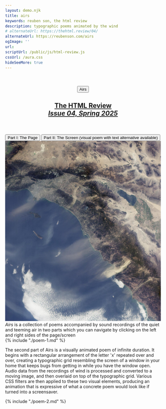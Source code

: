 ```yaml
---
layout: demo.njk
title: airs
keywords: reuben son, the html review
description: typographic poems animated by the wind
# alternateUrl: https://thehtml.review/04/
alternateUrl: https://reubenson.com/airs
ogImage: ''
url: 
scriptUrl: /public/js/html-review.js
cssUrl: /aura.css
hideSeeMore: true
---
```

<header class="poems-header" role="banner">
  <h1><button class="nav-home" aria-label="Return to home">Airs</button></h1>
  <h2>
    <a href="https://thehtml.review/04/" target="_blank">The HTML Review<br/><em>Issue 04, Spring 2025</em></a>
  </h2>
</header>

<nav role="navigation" aria-label="Poem sections">
  <button class="nav-part-1 start" data-part="part-1" aria-controls="part-1">
    <span>Part I:</span> The Page
  </button>
  <button class="nav-part-2 start" data-part="part-2" aria-controls="part-2">
    <span>Part II:</span> The Screen
    <span class="visually-hidden">(visual poem with text alternative available)</span>
  </button>
</nav>

<div class="poems-introduction" role="complementary">
  <img src="/public/html-review/santa-ana-winds.jpg" alt="photo of the Santa Ana winds" />
  <div class="poems-introduction-text">
    <em>Airs</em> is a collection of poems
    <span>accompanied by sound recordings of the quiet and teeming air</span>
    <span>in two parts</span>
    <span>which you can navigate by clicking on the left and right sides of the page/screen</span>
  </div>
</div>

<div id="poems-container" role="main">
  <div id="part-1" class="poem-container">
    {% include "./poem-1.md" %}
  </div>
  <div id="part-2" class="poem-container">
    <div class="visually-hidden" role="note" aria-label="about part 2">
      <p>The second part of Airs is a visually animated poem of infinite duration. It begins with a rectangular arrangement of the letter 'x' repeated over and over, creating a typographic grid resembling the screen of a window in your home that keeps bugs from getting in while you have the window open. Audio data from the recordings of wind is processed and converted to a moving image, and then overlaid on top of the typographic grid. Various CSS filters are then applied to these two visual elements, producing an animation that is expressive of what a concrete poem would look like if turned into a screensaver.</p>
    </div>
  {% include "./poem-2.md" %}
  </div>
</div>

<svg xmlns:xlink="http://www.w3.org/1999/xlink">
  <defs>
    <filter id="wind-filter-sm">
      <feImage xlink:href="/public/html-review/santa-ana-winds.jpg" 
        result="slide-0" 
        height="500px"
        width="500px"
        >
      </feImage>
      <feDisplacementMap in2="slide-0" in="SourceGraphic" scale="6" xChannelSelector="G" yChannelSelector="R"></feDisplacementMap>
    </filter>
    <filter id="wind-filter-lg">
      <feImage xlink:href="/public/html-review/santa-ana-winds.jpg" 
        result="slide-0" 
        height="1000px"
        width="1000px"
        >
      </feImage>
      <feDisplacementMap in2="slide-0" in="SourceGraphic" scale="12" xChannelSelector="G" yChannelSelector="R"></feDisplacementMap>
    </filter>
  </defs>
</svg>
